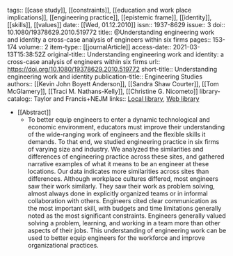 tags:: [[case study]], [[constraints]], [[education and work place implications]], [[engineering practice]], [[epistemic frame]], [[identity]], [[skills]], [[values]]
date:: [[Wed, 01.12.2010]]
issn:: 1937-8629
issue:: 3
doi:: 10.1080/19378629.2010.519772
title:: @Understanding engineering work and identity a cross-case analysis of engineers within six firms
pages:: 153-174
volume:: 2
item-type:: [[journalArticle]]
access-date:: 2021-03-13T15:38:52Z
original-title:: Understanding engineering work and identity: a cross-case analysis of engineers within six firms
url:: https://doi.org/10.1080/19378629.2010.519772
short-title:: Understanding engineering work and identity
publication-title:: Engineering Studies
authors:: [[Kevin John Boyett Anderson]], [[Sandra Shaw Courter]], [[Tom McGlamery]], [[Traci M. Nathans-Kelly]], [[Christine G. Nicometo]]
library-catalog:: Taylor and Francis+NEJM
links:: [Local library](zotero://select/library/items/WXXDYZ25), [Web library](https://www.zotero.org/users/6520516/items/WXXDYZ25)

- [[Abstract]]
	- To better equip engineers to enter a dynamic technological and economic environment, educators must improve their understanding of the wide-ranging work of engineers and the flexible skills it demands. To that end, we studied engineering practice in six firms of varying size and industry. We analyzed the similarities and differences of engineering practice across these sites, and gathered narrative examples of what it means to be an engineer at these locations. Our data indicates more similarities across sites than differences. Although workplace cultures differed, most engineers saw their work similarly. They saw their work as problem solving, almost always done in explicitly organized teams or in informal collaboration with others. Engineers cited clear communication as the most important skill, with budgets and time limitations generally noted as the most significant constraints. Engineers generally valued solving a problem, learning, and working in a team more than other aspects of their jobs. This understanding of engineering work can be used to better equip engineers for the workforce and improve organizational practices.